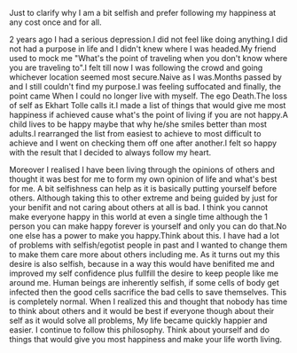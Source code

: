Just to clarify why I am a bit selfish and prefer following my happiness at any cost once and for all.

2 years ago I had a serious depression.I did not feel like doing anything.I did not had a purpose in life and I didn't knew where I was headed.My friend used to mock me "What's 
the point of traveling when you don't know where you are traveling to".I felt till now I was following the crowd and going whichever
location seemed most secure.Naive as I was.Months passed by and I still couldn't find my purpose.I was feeling suffocated and finally, the 
point came When I could no longer live with myself. The ego Death.The loss of self as Ekhart Tolle calls it.I made a list of things that would
give me most happiness if achieved cause what's the point of living if you are not happy.A child lives to be happy maybe that why he/she
smiles better than most adults.I rearranged the list from easiest to achieve to most difficult to achieve and I went on checking them off one after another.I felt so happy with the result that I decided to always follow my heart.

Moreover I realised I have been living through the opinions of others and thought it was best for me to form my own opinion of life and 
what's best for me. A bit selfishness can help as it is basically putting yourself before others. Although taking this to other extreme and being guided by just for your benifit and not caring about others at all is bad. I think you cannot make everyone happy in this world at even a single time although the 1 person you can make happy forever is yourself and only you can do that.No one else has a power to make you happy.Think about this. I have had a lot of problems with selfish/egotist people in past and I wanted to change them to make them care more about others including me. As it turns out my this desire is also selfish, because in a way this would have benifited me and improved my self confidence plus fullfill the desire to keep people like me around me. Human beings are inherently selfish, if some cells of body get infected then the good cells sacrifice the bad cells to save themselves. This is completely normal. When I realized this and thought that nobody has time to think about others and it would be best if everyone though about their self as it would solve all problems, My life became quickly happier and easier. I continue to follow this philosophy. Think about yourself and do things that would give you most happiness and make your life worth living.

